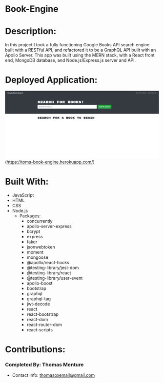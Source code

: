 # Book-Engine

# Description:
In this project I took a fully functioning Google Books API search engine built with a RESTful API, and refactored it to be a GraphQL API built with an Apollo Server. 
This app was built using the MERN stack, with a React front end, MongoDB database, and Node.js/Express.js server and API. 

# Deployed Application:

![ScreenShot](images/book-engine-snap-shot.png)(https://toms-book-engine.herokuapp.com/)

# Built With:
* JavaScript
* HTML
* CSS
* Node.js
    - Packages:
        - concurrently
        - apollo-server-express
        - bcrypt
        - express
        - faker
        - jsonwebtoken
        - moment
        - mongoose
        - @apollo/react-hooks
        - @testing-library/jest-dom
        - @testing-library/react
        - @testing-library/user-event
        - apollo-boost
        - bootstrap
        - graphql
        - graphql-tag
        - jwt-decode
        - react
        - react-bootstrap
        - react-dom
        - react-router-dom
        - react-scripts

# Contributions:
### Completed By: Thomas Menture
- Contact Info: thomasoxemail@gmail.com
